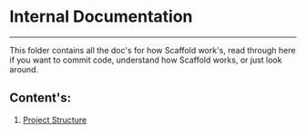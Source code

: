 # Internal Documentation

---
This folder contains all the doc's for how Scaffold work's, read through here if you want
to commit code, understand how Scaffold works, or just look around.

## Content's:
1. [Project Structure](project-structure.md)
